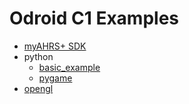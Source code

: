 

# Odroid C1 Examples

* [myAHRS+ SDK](../common_cpp)
* python
  * [basic_example](../common_python/basic_example)
  * [pygame](../common_python/pygame)
* [opengl](opengles_20) 